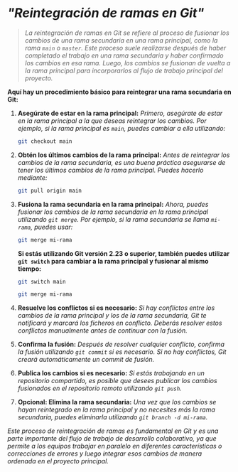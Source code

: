 <!-- Autor: Daniel Benjamin Perez Morales -->
<!-- GitHub: https://github.com/DanielBenjaminPerezMoralesDev13 -->
<!-- Gitlab: https://gitlab.com/DanielBenjaminPerezMoralesDev13 -->
<!-- Correo electrónico: danielperezdev@proton.me -->

# ***"Reintegración de ramas en Git"***

> *La reintegración de ramas en Git se refiere al proceso de fusionar los cambios de una rama secundaria en una rama principal, como la rama `main` o `master`. Este proceso suele realizarse después de haber completado el trabajo en una rama secundaria y haber confirmado los cambios en esa rama. Luego, los cambios se fusionan de vuelta a la rama principal para incorporarlos al flujo de trabajo principal del proyecto.*

**Aquí hay un procedimiento básico para reintegrar una rama secundaria en Git:**

1. **Asegúrate de estar en la rama principal:** *Primero, asegúrate de estar en la rama principal a la que deseas reintegrar los cambios. Por ejemplo, si la rama principal es `main`, puedes cambiar a ella utilizando:*

   ```bash
   git checkout main
   ```

2. **Obtén los últimos cambios de la rama principal:** *Antes de reintegrar los cambios de la rama secundaria, es una buena práctica asegurarse de tener los últimos cambios de la rama principal. Puedes hacerlo mediante:*

   ```bash
   git pull origin main
   ```

3. **Fusiona la rama secundaria en la rama principal:** *Ahora, puedes fusionar los cambios de la rama secundaria en la rama principal utilizando `git merge`. Por ejemplo, si la rama secundaria se llama `mi-rama`, puedes usar:*

   ```bash
   git merge mi-rama
   ```

   **Si estás utilizando Git versión 2.23 o superior, también puedes utilizar `git switch` para cambiar a la rama principal y fusionar al mismo tiempo:**

   ```bash
   git switch main
   ```

   ```bash
   git merge mi-rama
   ```

4. **Resuelve los conflictos si es necesario:** *Si hay conflictos entre los cambios de la rama principal y los de la rama secundaria, Git te notificará y marcará los ficheros en conflicto. Deberás resolver estos conflictos manualmente antes de continuar con la fusión.*

5. **Confirma la fusión:** *Después de resolver cualquier conflicto, confirma la fusión utilizando `git commit` si es necesario. Si no hay conflictos, Git creará automáticamente un commit de fusión.*

6. **Publica los cambios si es necesario:** *Si estás trabajando en un repositorio compartido, es posible que desees publicar los cambios fusionados en el repositorio remoto utilizando `git push`.*

7. **Opcional: Elimina la rama secundaria:** *Una vez que los cambios se hayan reintegrado en la rama principal y no necesites más la rama secundaria, puedes eliminarla utilizando `git branch -d mi-rama`.*

*Este proceso de reintegración de ramas es fundamental en Git y es una parte importante del flujo de trabajo de desarrollo colaborativo, ya que permite a los equipos trabajar en paralelo en diferentes características o correcciones de errores y luego integrar esos cambios de manera ordenada en el proyecto principal.*

